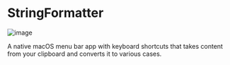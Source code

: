 # StringFormatter

![image](https://github.com/zburk/StringFormatter/assets/5782327/04fa9ef6-0e0a-4465-86d5-8528b2555163)

A native macOS menu bar app with keyboard shortcuts that takes content from your clipboard and converts it to various cases.
